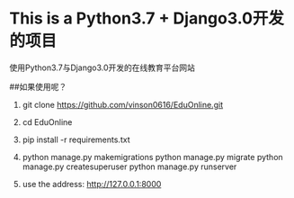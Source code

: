 # This is a Python3.7 + Django3.0开发的项目
使用Python3.7与Django3.0开发的在线教育平台网站

##如果使用呢？
1. git clone https://github.com/vinson0616/EduOnline.git
2. cd EduOnline
3. pip install -r requirements.txt
4.  python manage.py makemigrations
    python manage.py migrate
    python manage.py createsuperuser
    python manage.py runserver

5. use the address: http://127.0.0.1:8000
